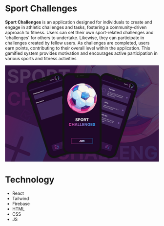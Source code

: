 # Sport Challenges
**Sport Challenges** is an application designed for individuals to create and engage in athletic challenges and tasks, fostering a community-driven approach to fitness. Users can set their own sport-related challenges and 'challenges' for others to undertake. Likewise, they can participate in challenges created by fellow users. As challenges are completed, users earn points, contributing to their overall level within the application. This gamified system provides motivation and encourages active participation in various sports and fitness activities

<img src="public/images/1.jpg">

# Technology
- React
- Tailwind
- Firebase
- HTML
- CSS
- JS
